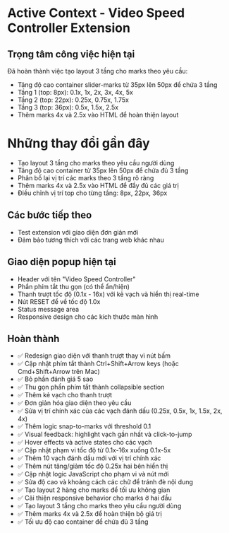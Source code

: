 # Active Context - Video Speed Controller Extension

## Trọng tâm công việc hiện tại

Đã hoàn thành việc tạo layout 3 tầng cho marks theo yêu cầu:
- Tăng độ cao container slider-marks từ 35px lên 50px để chứa 3 tầng
- Tầng 1 (top: 8px): 0.1x, 1x, 2x, 3x, 4x, 5x
- Tầng 2 (top: 22px): 0.25x, 0.75x, 1.75x  
- Tầng 3 (top: 36px): 0.5x, 1.5x, 2.5x
- Thêm marks 4x và 2.5x vào HTML để hoàn thiện layout

# Những thay đổi gần đây

- Tạo layout 3 tầng cho marks theo yêu cầu người dùng
- Tăng độ cao container từ 35px lên 50px để chứa đủ 3 tầng
- Phân bố lại vị trí các marks theo 3 tầng rõ ràng
- Thêm marks 4x và 2.5x vào HTML để đầy đủ các giá trị
- Điều chỉnh vị trí top cho từng tầng: 8px, 22px, 36px

## Các bước tiếp theo
- Test extension với giao diện đơn giản mới
- Đảm bảo tương thích với các trang web khác nhau

## Giao diện popup hiện tại
- Header với tên "Video Speed Controller" 
- Phần phím tắt thu gọn (có thể ẩn/hiện)
- Thanh trượt tốc độ (0.1x - 16x) với kẻ vạch và hiển thị real-time
- Nút RESET để về tốc độ 1.0x
- Status message area
- Responsive design cho các kích thước màn hình

## Hoàn thành
- ✅ Redesign giao diện với thanh trượt thay vì nút bấm
- ✅ Cập nhật phím tắt thành Ctrl+Shift+Arrow keys (hoặc Cmd+Shift+Arrow trên Mac)
- ✅ Bỏ phần đánh giá 5 sao
- ✅ Thu gọn phần phím tắt thành collapsible section
- ✅ Thêm kẻ vạch cho thanh trượt
- ✅ Đơn giản hóa giao diện theo yêu cầu
- ✅ Sửa vị trí chính xác của các vạch đánh dấu (0.25x, 0.5x, 1x, 1.5x, 2x, 4x)
- ✅ Thêm logic snap-to-marks với threshold 0.1
- ✅ Visual feedback: highlight vạch gần nhất và click-to-jump
- ✅ Hover effects và active states cho các vạch
- ✅ Cập nhật phạm vi tốc độ từ 0.1x-16x xuống 0.1x-5x
- ✅ Thêm 10 vạch đánh dấu mới với vị trí chính xác
- ✅ Thêm nút tăng/giảm tốc độ 0.25x hai bên hiển thị
- ✅ Cập nhật logic JavaScript cho phạm vi và nút mới
- ✅ Sửa độ cao và khoảng cách các chữ để tránh đè nội dung
- ✅ Tạo layout 2 hàng cho marks để tối ưu không gian
- ✅ Cải thiện responsive behavior cho marks ở hai đầu
- ✅ Tạo layout 3 tầng cho marks theo yêu cầu người dùng
- ✅ Thêm marks 4x và 2.5x để hoàn thiện bộ giá trị
- ✅ Tối ưu độ cao container để chứa đủ 3 tầng